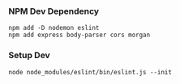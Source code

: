 ### NPM Dev Dependency
```
npm add -D nodemon eslint
npm add express body-parser cors morgan
```
### Setup Dev
```
node node_modules/eslint/bin/eslint.js --init
```


